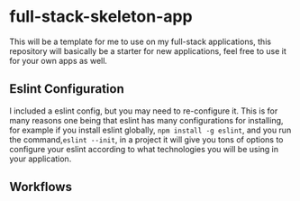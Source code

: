# full-stack-skeleton-app

This will be a template for me to use on my full-stack applications, this repository will basically be a starter for new applications, feel free to use it for your own apps as well.

## Eslint Configuration

I included a eslint config, but you may need to re-configure it. This is for many reasons one being that eslint has many configurations for installing,
for example if you install eslint globally, ```npm install -g eslint```, and you run the command,```eslint --init```, in a project it will give you tons of
options to configure your eslint according to what technologies you will be using in your application.

## Workflows 
